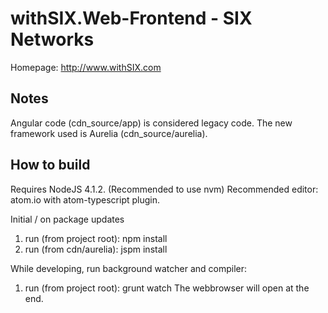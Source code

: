 withSIX.Web-Frontend - SIX Networks
=============

Homepage: http://www.withSIX.com

## Notes

Angular code (cdn_source/app) is considered legacy code.
The new framework used is Aurelia (cdn_source/aurelia).

## How to build

Requires NodeJS 4.1.2. (Recommended to use nvm)
Recommended editor: atom.io with atom-typescript plugin.

Initial / on package updates

1. run (from project root): npm install
2. run (from cdn/aurelia): jspm install

While developing, run background watcher and compiler:

1. run (from project root): grunt watch
The webbrowser will open at the end.
